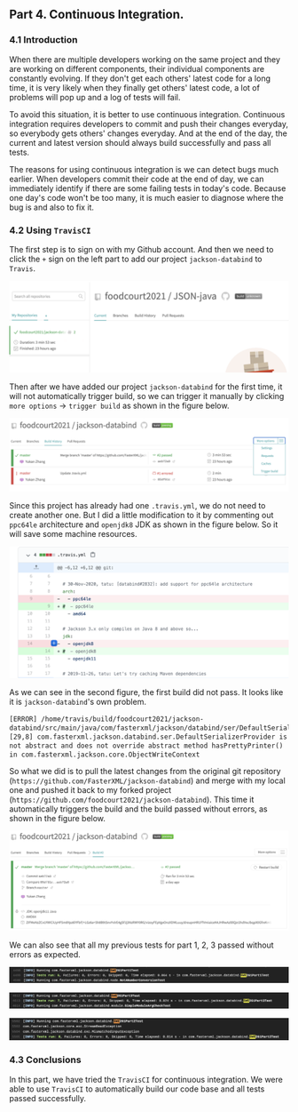 ## Part 4. Continuous Integration.

### 4.1 Introduction

When there are multiple developers working on the same project and they are working on different components, their individual components are constantly evolving. If they don't get each others' latest code for a long time, it is very likely when they finally get others' latest code, a lot of problems will pop up and a log of tests will fail.

To avoid this situation, it is better to use continuous integration. Continuous integration requires developers to commit and push their changes everyday, so everybody gets others' changes everyday. And at the end of the day, the current and latest version should always build successfully and pass all tests.

The reasons for using continuous integration is we can detect bugs much earlier. When developers commit their code at the end of day, we can immediately identify if there are some failing tests in today's code. Because one day's code won't be too many, it is much easier to diagnose where the bug is and also to fix it.

### 4.2 Using `TravisCI`

The first step is to sign on with my Github account. And then we need to click the `+` sign on the left part to add our project `jackson-databind` to `Travis`.  

![add project](./images/4_01_add_project.png)

Then after we have added our project `jackson-databind` for the first time, it will not automatically trigger build, so we can trigger it manually by clicking `more options` -> `trigger build` as shown in the figure below.

![trigger build](./images/4_02_Trigger_Build.png)

Since this project has already had one `.travis.yml`, we do not need to create another one. But I did a little modification to it by commenting out `ppc64le` architecture and `openjdk8` JDK as shown in the figure below. So it will save some machine resources.

<div style="page-break-after: always;"></div>

![config](./images/4_03_config.png)

As we can see in the second figure, the first build did not pass. It looks like it is `jackson-databind`'s own problem.

```
[ERROR] /home/travis/build/foodcourt2021/jackson-databind/src/main/java/com/fasterxml/jackson/databind/ser/DefaultSerializerProvider.java:[29,8] com.fasterxml.jackson.databind.ser.DefaultSerializerProvider is not abstract and does not override abstract method hasPrettyPrinter() in com.fasterxml.jackson.core.ObjectWriteContext
```

So what we did is to pull the latest changes from the original git repository (`https://github.com/FasterXML/jackson-databind`) and merge with my local one and pushed it back to my forked project (`https://github.com/foodcourt2021/jackson-databind`). This time it automatically triggers the build and the build passed without errors, as shown in the figure below.

![build pass](./images/4_07_build_pass.png)

We can also see that all my previous tests for part 1, 2, 3 passed without errors as expected.

![log1](./images/4_04_log1.png)

![log2](./images/4_05_log2.png)

![log3](./images/4_06_log3.png)

<div style="page-break-after: always;"></div>

### 4.3 Conclusions

In this part, we have tried the `TravisCI` for continuous integration. We were able to use `TravisCI` to automatically build our code base and all tests passed successfully.

